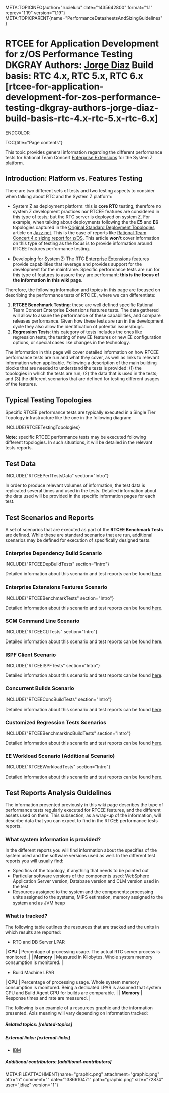 META:TOPICINFO{author="rucielulu" date="1435642800" format="1.1"
reprev="1.19" version="1.19"}
META:TOPICPARENT{name="PerformanceDatasheetsAndSizingGuidelines"}

# RTCEE for Application Development for z/OS Performance Testing DKGRAY Authors: [Jorge Diaz](Main.JorgeAlbertoDiaz) Build basis: RTC 4.x, RTC 5.x, RTC 6.x [rtcee-for-application-development-for-zos-performance-testing-dkgray-authors-jorge-diaz-build-basis-rtc-4.x-rtc-5.x-rtc-6.x]

ENDCOLOR

TOC{title="Page contents"}

This topic provides general information regarding the different
performance tests for Rational Team Concert [Enterprise
Extensions](https://jazz.net/products/rational-team-concert/features/enterprise)
for the System Z platform.

## Introduction: Platform vs. Features Testing

There are two different sets of tests and two testing aspects to
consider when talking about RTC and the System Z platform:

-   System Z as deployment platform: this is **core RTC** testing,
    therefore no system Z development practices nor RTCEE features are
    considered in this type of tests; but the RTC server is deployed on
    system Z. For example, when talking about deployments following the
    the **E5** and **E6** topologies captured in the [Original Standard
    Deployment Topologies](https://jazz.net/library/article/820) article
    on [Jazz.net](https://jazz.net). This is the case of reports like
    [Rational Team Concert 4.x sizing report for
    z/OS](https://jazz.net/library/article/816). This article **won't**
    cover information on this type of testing as the focus is to provide
    information around RTCEE features performance testing.

<!-- -->

-   Developing for System Z: The RTC [Enterprise
    Extensions](https://jazz.net/products/rational-team-concert/features/enterprise)
    features provide capabilities that leverage and provides support for
    the development for the mainframe. Specific performance tests are
    run for this type of features to assure they are performant; **this
    is the focus of the information in this wiki page**.

Therefore, the following information and topics in this page are focused
on describing the performance tests of RTC EE, where we can
differentiate:

1.  **RTCEE Benchmark Testing**: these are well defined specific
    Rational Team Concert Enterprise Extensions features tests. The data
    gathered will allow to assure the performance of these capabilities,
    and compare releases performance. Given how these tests are run in
    the development cycle they also allow the identification of
    potential issues/bugs.
2.  **Regression Tests**: this category of tests includes the ones like
    regression tests, the testing of new EE features or new EE
    configuration options, or special cases like changes in the
    technology.

The information in this page will cover detailed information on how
RTCEE performance tests are run and what they cover, as well as links to
relevant information when applicable. Following a description of the
main building blocks that are needed to understand the tests is
provided: (1) the topologies in which the tests are run; (2) the data
that is used in the tests; and (3) the different scenarios that are
defined for testing different usages of the features.

## Typical Testing Topologies

Specific RTCEE performance tests are typically executed in a Single Tier
Topology infrastructure like the one in the following diagram:

INCLUDE{RTCEETestingTopologies}

**Note:** specific RTCEE performance tests may be executed following
different topologies. In such situations, it will be detailed in the
relevant tests reports.

## Test Data

INCLUDE{"RTCEEPerfTestsData" section="Intro"}

In order to produce relevant volumes of information, the test data is
replicated several times and used in the tests. Detailed information
about the data used will be provided in the specific information pages
for each test.

## Test Scenarios and Reports

A set of scenarios that are executed as part of the **RTCEE Benchmark
Tests** are defined. While these are standard scenarios that are run,
additional scenarios may be defined for execution of specifically
designed tests.

### Enterprise Dependency Build Scenario

INCLUDE{"RTCEEDepBuildTests" section="Intro"}

Detailed information about this scenario and test reports can be found
[here](RTCEEDepBuildTests).

### Enterprise Extensions Features Scenario

INCLUDE{"RTCEEBenchmarkTests" section="Intro"}

Detailed information about this scenario and test reports can be found
[here](RTCEEBenchmarkTests).

### SCM Command Line Scenario

INCLUDE{"RTCEECLITests" section="Intro"}

Detailed information about this scenario and test reports can be found
[here](RTCEECLITests).

### ISPF Client Scenario

INCLUDE{"RTCEEISPFTests" section="Intro"}

Detailed information about this scenario and test reports can be found
[here](RTCEEISPFTests).

### Concurrent Builds Scenario

INCLUDE{"RTCEEConcBuildTests" section="Intro"}

Detailed information about this scenario and test reports can be found
[here](RTCEEConcBuildTests).

### Customized Regression Tests Scenarios

INCLUDE{"RTCEEBenchmarkIncBuildTests" section="Intro"}

Detailed information about this scenario and test reports can be found
[here](RTCEEBenchmarkIncBuildTests).

### EE Workload Scenario (Additional Scenario)

INCLUDE{"RTCEEWorkloadTests" section="Intro"}

Detailed information about this scenario and test reports can be found
[here](RTCEEWorkloadTests).

## Test Reports Analysis Guidelines

The information presented previously in this wiki page describes the
type of performance tests regularly executed for RTCEE features, and the
different assets used on them. This subsection, as a wrap-up of the
information, will describe data that you can expect to find in the RTCEE
performance tests reports.

### What system information is provided?

In the different reports you will find information about the specifies
of the system used and the software versions used as well. In the
different test reports you will usually find:

-   Specifics of the topology, if anything that needs to be pointed out
-   Particular software versions of the components used: WebSphere
    Application Server version, Database version and CLM version used in
    the test
-   Resources assigned to the system and the components: processing
    units assigned to the systems, MIPS estimation, memory assigned to
    the system and as JVM heap

### What is tracked?

The following table outlines the resources that are tracked and the
units in which results are reported:

-   RTC and DB Server LPAR

\| **CPU** \| Percentage of processing usage. The actual RTC server
process is monitored. \| \| **Memory** \| Measured in Kilobytes. Whole
system memory consumption is monitored. \|

-   Build Machine LPAR

\| **CPU** \| Percentage of processing usage. Whole system memory
consumption is monitored. Being a dedicated LPAR is assumed that system
CPU and Build Agent CPU for builds are comparable. \| \| **Memory** \|
Response times and rate are measured. \|

The following is an example of a resources graphic and the information
presented. Axis meaning will vary depending on information tracked:

##### Related topics: [related-topics]

##### External links: [external-links]

-   [IBM](https://www.ibm.com)

##### Additional contributors: [additional-contributors]

META:FILEATTACHMENT{name="graphic.png" attachment="graphic.png" attr="h"
comment="" date="1386610471" path="graphic.png" size="72874"
user="jdiaz" version="1"}
